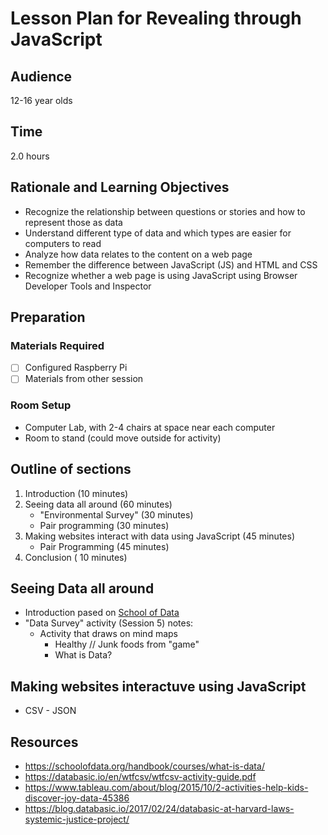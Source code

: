 # Lesson Plan for Revealing through JavaScript

## Audience

12-16 year olds

## Time

2.0 hours

## Rationale and Learning Objectives

- Recognize the relationship between questions or stories and how to represent those as data
- Understand different type of data and which types are easier for computers to read
- Analyze how data relates to the content on a web page
- Remember the difference between JavaScript (JS) and HTML and CSS
- Recognize whether a web page is using JavaScript using Browser Developer Tools and Inspector

## Preparation

### Materials Required

- [ ] Configured Raspberry Pi
- [ ] Materials from other session

### Room Setup

- Computer Lab, with 2-4 chairs at space near each computer
- Room to stand (could move outside for activity)

## Outline of sections

1. Introduction (10 minutes)
1. Seeing data all around (60 minutes)
    - "Environmental Survey" (30 minutes)
    - Pair programming (30 minutes)
1. Making websites interact with data using JavaScript (45 minutes)
    - Pair Programming (45 minutes)
1. Conclusion ( 10 minutes)

## Seeing Data all around

- Introduction pased on [School of Data](https://schoolofdata.org/handbook/courses/what-is-data/)
- "Data Survey" activity (Session 5) notes:
  - Activity that draws on mind maps
    - Healthy // Junk foods from "game"
    - What is Data?




## Making websites interactuve using JavaScript

- CSV - JSON

## Resources

- https://schoolofdata.org/handbook/courses/what-is-data/
- https://databasic.io/en/wtfcsv/wtfcsv-activity-guide.pdf
- https://www.tableau.com/about/blog/2015/10/2-activities-help-kids-discover-joy-data-45386
- https://blog.databasic.io/2017/02/24/databasic-at-harvard-laws-systemic-justice-project/

